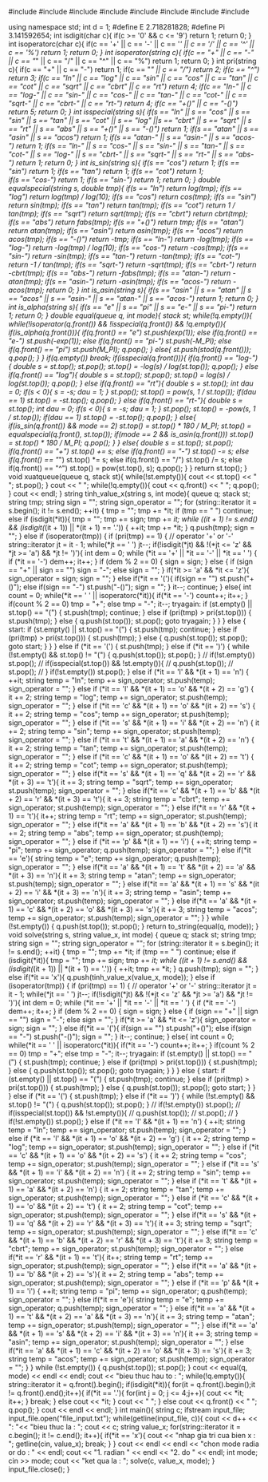 #include <iostream>
#include <algorithm>
#include <stack>
#include <queue>
#include <string>
#include <sstream>
#include <iomanip>
#include <fstream>

using namespace std;
int d = 1;
#define E 2.718281828;
#define Pi 3.141592654;
int isdigit(char c){
    if(c >= '0' && c <= '9') return 1;
    return 0;
}
int isoperatorc(char c){
    if(c == '+' || c == '-' || c == '*' || c == '/' || c == '^' || c == '%') return 1;
    return 0;
}
int isoperator(string c){
    if(c == "+" || c == "-" || c == "*" || c == "/" || c == "^" || c == "%") return 1;
    return 0;
}
int pri(string c){
    if(c == "+" || c == "-") return 1;
    if(c == "*" || c == "/") return 2;
    if(c == "^") return 3;
    if(c == "ln" || c == "log" || c == "sin" || c == "cos" || c == "tan" || c == "cot" || c == "sqrt" || c == "cbrt" || c == "rt") return 4;
    if(c == "ln-" || c == "log-" || c == "sin-" || c == "cos-" || c == "tan-" || c == "cot-" || c == "sqrt-" || c == "cbrt-" || c == "rt-") return 4;
    if(c == "+()" || c == "-()") return 5;
    return 0;
}
int isspecial(string s){
    if(s == "ln" || s == "cos" || s == "sin" || s == "tan" || s == "cot" || s == "log" ||s == "cbrt" || s == "sqrt" || s == "rt" || s == "abs" || s == "+()" || s == "-()") return 1;
    if(s == "atan" || s == "asin" || s == "acos") return 1;
    if(s == "atan-" || s == "asin-" || s == "acos-") return 1;
    if(s == "ln-" || s == "cos-" || s == "sin-" || s == "tan-" || s == "cot-" || s == "log-" || s == "cbrt-" || s == "sqrt-" || s == "rt-" || s == "abs-") return 1;
    return 0;
}
int is_sin(string s){
    if(s == "cos") return 1;
    if(s == "sin") return 1;
    if(s == "tan") return 1;
    if(s == "cot") return 1;  
    if(s == "cos-") return 1;
    if(s == "sin-") return 1;
    return 0;
}
double equalspecial(string s, double tmp){
    if(s == "ln") return log(tmp);
    if(s == "log") return log(tmp) / log(10);
    if(s == "cos") return cos(tmp);
    if(s == "sin") return sin(tmp);
    if(s == "tan") return tan(tmp);
    if(s == "cot") return 1 / tan(tmp);
    if(s == "sqrt") return sqrt(tmp);
    if(s == "cbrt") return cbrt(tmp);
    if(s == "abs") return fabs(tmp);
    if(s == "+()") return tmp;
    if(s == "atan") return atan(tmp);
    if(s == "asin") return asin(tmp);
    if(s == "acos") return acos(tmp);
    if(s == "-()") return -tmp;
    if(s == "ln-") return -log(tmp);
    if(s == "log-") return -log(tmp) / log(10);
    if(s == "cos-") return -cos(tmp);
    if(s == "sin-") return -sin(tmp);
    if(s == "tan-") return -tan(tmp);
    if(s == "cot-") return -1 / tan(tmp);
    if(s == "sqrt-") return -sqrt(tmp);
    if(s == "cbrt-") return -cbrt(tmp);
    if(s == "abs-") return -fabs(tmp);
    if(s == "atan-") return -atan(tmp);
    if(s == "asin-") return -asin(tmp);
    if(s == "acos-") return -acos(tmp);
    return 0;
}
int is_asin(string s){
    if(s == "asin" || s == "atan" || s == "acos" || s == "asin-" || s == "atan-" || s == "acos-") return 1;
    return 0; 
}
int is_alpha(string s){
    if(s == "e" || s == "pi" || s == "e-" || s == "pi-") return 1;
    return 0;
}
double equal(queue<string> q, int mode){
    stack<double> st;
    while(!q.empty()){
        while(!isoperator(q.front()) && !isspecial(q.front()) && !q.empty()){
            if(is_alpha(q.front())){
                if(q.front() == "e") st.push(exp(1));
                else if(q.front() == "e-") st.push(-exp(1));
                else if(q.front() == "pi-") st.push(-M_PI);
                else if(q.front() == "pi") st.push(M_PI);
                q.pop();
            }
            else{
                st.push(stod(q.front()));
                q.pop();
            }
        }
        if(q.empty()) break;
        if(isspecial(q.front())){
            if(q.front() == "log-"){
                double s = st.top();
                st.pop();
                st.top() = -log(s) / log(st.top());
                q.pop();
            }
            else if(q.front() == "log"){
                double s = st.top();
                st.pop();
                st.top() = log(s) / log(st.top());
                q.pop();
            }
            else if(q.front() == "rt"){
                double s = st.top();
                int dau = 0;
                if(s < 0){
                    s = -s;
                    dau = 1;
                }
                st.pop();
                st.top() = pow(s, 1 / st.top());
                if(dau == 1) st.top() = -st.top();
                q.pop();
            }
            else if(q.front() == "rt-"){
                double s = st.top();
                int dau = 0;
                if(s < 0){
                    s = -s;
                    dau = 1;
                }
                st.pop();
                st.top() = -pow(s, 1 / st.top());
                if(dau == 1) st.top() = -st.top();
                q.pop();
            }
            else{       
                if(is_sin(q.front()) && mode == 2) st.top() = st.top() * 180 / M_PI;
                st.top() = equalspecial(q.front(), st.top());
                if(mode == 2 && is_asin(q.front())) st.top() = st.top() * 180 / M_PI;
                q.pop();
            }
        }
        else{
            double s = st.top();
            st.pop();
            if(q.front() == "+") st.top() += s;
            else if(q.front() == "-") st.top() -= s;
            else if(q.front() == "*") st.top() *= s;
            else if(q.front() == "/") st.top() /= s;
            else if(q.front() == "^") st.top() = pow(st.top(), s);
            q.pop();
        }
    }
    return st.top();
}
void xuatqueue(queue<string> q, stack<string> st){
    while(!st.empty()){
        cout  << st.top() << " ";
        st.pop();
    }
    cout << "       ";
    while(!q.empty()){
        cout << q.front() << " ";
        q.pop(); 
    }
    cout << endl;
}
string tinh_value_x(string s, int mode){
    queue<string> q;
    stack<string> st;
    string tmp;
    string sign = "";
    string sign_operator = "";
    for (string::iterator it = s.begin(); it != s.end(); ++it) {
        tmp = "";
        tmp += *it;
        if (tmp == " ") continue;
        else if (isdigit(*it)){
            tmp = "";
            tmp += sign;
            tmp += *it;
            while ((it + 1) != s.end() && (isdigit(*(it + 1)) || *(it + 1) == '.')) {
                ++it;
                tmp += *it;
            }
            q.push(tmp);
            sign = "";
        }
        else if (isoperator(tmp)) {
            if (pri(tmp) == 1) { // operator '+' or '-'
                string::iterator jt = it - 1;
                while(*jt == ' ') jt--;
                if(!isdigit(*jt) && !(*jt <= 'z' && *jt >= 'a') && *jt != ')'){
                    int dem = 0;
                    while (*it == '+' || *it == '-' || *it == ' ') {
                        if (*it == '-') dem++;
                        it++;
                    }
                    if (dem % 2 == 0) {
                        sign = sign;
                    } else {
                        if (sign == "+" || sign == "") sign = "-";
                        else sign = "";
                    }
                    if(*it >= 'a' && *it <= 'z'){
                        sign_operator = sign;
                        sign = "";
                    } 
                    else if(*it == '('){
                        if(sign == "") st.push("+()");
                        else if(sign == "-") st.push("-()");
                        sign = "";
                    }
                    it--;
                    continue;
                } 
                else{
                    int count = 0;
                    while(*it == ' ' || isoperatorc(*it)){
                        if(*it == '-') count++;
                        it++;
                    }
                    if(count % 2 == 0) tmp = "+";
                    else tmp = "-";
                    it--;
                    tryagain:
                    if (st.empty() || st.top() == "(") {
                        st.push(tmp);
                        continue;
                    } else if (pri(tmp) > pri(st.top())) {
                        st.push(tmp);
                    } else {
                        q.push(st.top());
                        st.pop();
                        goto tryagain;
                    }
                }
            } 
            else {
                start:
                if (st.empty() || st.top() == "(") {
                    st.push(tmp);
                    continue;
                } else if (pri(tmp) > pri(st.top())) {
                    st.push(tmp);
                } else {
                    q.push(st.top());
                    st.pop();
                    goto start;
                }
            }
        }
        else if (*it == '(') {
            st.push(tmp);
        }
        else if (*it == ')') {
            while (!st.empty() && st.top() != "(") {
                q.push(st.top());
                st.pop();
            }
            // if(!st.empty()) st.pop();
            // if(isspecial(st.top()) && !st.empty()){
            //     q.push(st.top());
            //     st.pop();
            // }
            if(!st.empty()) st.pop();
        }
        else if (*it == 'l' && *(it + 1) == 'n') {
            ++it;
            string temp = "ln";
            temp += sign_operator;
            st.push(temp);
            sign_operator = "";
        }
        else if (*it == 'l' && *(it + 1) == 'o' && *(it + 2) == 'g') {
            it += 2;
            string temp = "log";
            temp += sign_operator;
            st.push(temp);
            sign_operator = "";
        }
        else if (*it == 'c' && *(it + 1) == 'o' && *(it + 2) == 's') {
            it += 2;
            string temp = "cos";
            temp += sign_operator;
            st.push(temp);
            sign_operator = "";
        }
        else if (*it == 's' && *(it + 1) == 'i' && *(it + 2) == 'n') {
            it += 2;
            string temp = "sin";
            temp += sign_operator;
            st.push(temp);
            sign_operator = "";
        }
        else if (*it == 't' && *(it + 1) == 'a' && *(it + 2) == 'n') {
            it += 2;
            string temp = "tan";
            temp += sign_operator;
            st.push(temp);
            sign_operator = "";
        }
        else if (*it == 'c' && *(it + 1) == 'o' && *(it + 2) == 't') {
            it += 2;
            string temp = "cot";
            temp += sign_operator;
            st.push(temp);
            sign_operator = "";
        }
        else if(*it == 's' && *(it + 1) == 'q' && *(it + 2) == 'r' && *(it + 3) == 't'){
            it += 3;
            string temp = "sqrt";
            temp += sign_operator;
            st.push(temp);
            sign_operator = "";
        }
        else if(*it == 'c' && *(it + 1) == 'b' && *(it + 2) == 'r' && *(it + 3) == 't'){
            it += 3;
            string temp = "cbrt";
            temp += sign_operator;
            st.push(temp);
            sign_operator = "";
        }
        else if(*it == 'r' && *(it + 1) == 't'){
            it++;
            string temp = "rt";
            temp += sign_operator;
            st.push(temp);
            sign_operator = "";
        }
        else if(*it == 'a' && *(it + 1) == 'b' && *(it + 2) == 's'){
            it += 2;
            string temp = "abs";
            temp += sign_operator;
            st.push(temp);
            sign_operator = "";
        }
        else if (*it == 'p' && *(it + 1) == 'i') {
            ++it;
            string temp = "pi";
            temp += sign_operator;
            q.push(temp);
            sign_operator = "";
        }
        else if(*it == 'e'){
            string temp = "e";
            temp += sign_operator;
            q.push(temp);
            sign_operator = "";
        }
        else if(*it == 'a' && *(it + 1) == 't' && *(it + 2) == 'a' && *(it + 3) == 'n'){
            it += 3;
            string temp = "atan";
            temp += sign_operator;
            st.push(temp);
            sign_operator = "";
        }
        else if(*it == 'a' && *(it + 1) == 's' && *(it + 2) == 'i' && *(it + 3) == 'n'){
            it += 3;
            string temp = "asin";
            temp += sign_operator;
            st.push(temp);
            sign_operator = "";
        }
        else if(*it == 'a' && *(it + 1) == 'c' && *(it + 2) == 'o' && *(it + 3) == 's'){
            it += 3;
            string temp = "acos";
            temp += sign_operator;
            st.push(temp);
            sign_operator = "";
        }
    }
    while (!st.empty()) {
        q.push(st.top());
        st.pop();
    }
    return to_string(equal(q, mode));
}
void solve(string s, string value_x, int mode) {
    queue<string> q;
    stack<string> st;
    string tmp;
    string sign = "";
    string sign_operator = "";
    for (string::iterator it = s.begin(); it != s.end(); ++it) {
        tmp = "";
        tmp += *it;
        if (tmp == " ") continue;
        else if (isdigit(*it)){
            tmp = "";
            tmp += sign;
            tmp += *it;
            while ((it + 1) != s.end() && (isdigit(*(it + 1)) || *(it + 1) == '.')) {
                ++it;
                tmp += *it;
            }
            q.push(tmp);
            sign = "";
        }
        else if(*it == 'x'){
            q.push(tinh_value_x(value_x, mode));
        }
        else if (isoperator(tmp)) {
            if (pri(tmp) == 1) { // operator '+' or '-'
                string::iterator jt = it - 1;
                while(*jt == ' ') jt--;
                if(!isdigit(*jt) && !(*jt <= 'z' && *jt >= 'a') && *jt != ')'){
                    int dem = 0;
                    while (*it == '+' || *it == '-' || *it == ' ') {
                        if (*it == '-') dem++;
                        it++;
                    }
                    if (dem % 2 == 0) {
                        sign = sign;
                    } else {
                        if (sign == "+" || sign == "") sign = "-";
                        else sign = "";
                    }
                    if(*it >= 'a' && *it <= 'z'){
                        sign_operator = sign;
                        sign = "";
                    } 
                    else if(*it == '('){
                        if(sign == "") st.push("+()");
                        else if(sign == "-") st.push("-()");
                        sign = "";
                    }
                    it--;
                    continue;
                } 
                else{
                    int count = 0;
                    while(*it == ' ' || isoperatorc(*it)){
                        if(*it == '-') count++;
                        it++;
                    }
                    if(count % 2 == 0) tmp = "+";
                    else tmp = "-";
                    it--;
                    tryagain:
                    if (st.empty() || st.top() == "(") {
                        st.push(tmp);
                        continue;
                    } else if (pri(tmp) > pri(st.top())) {
                        st.push(tmp);
                    } else {
                        q.push(st.top());
                        st.pop();
                        goto tryagain;
                    }
                }
            } 
            else {
                start:
                if (st.empty() || st.top() == "(") {
                    st.push(tmp);
                    continue;
                } else if (pri(tmp) > pri(st.top())) {
                    st.push(tmp);
                } else {
                    q.push(st.top());
                    st.pop();
                    goto start;
                }
            }
        }
        else if (*it == '(') {
            st.push(tmp);
        }
        else if (*it == ')') {
            while (!st.empty() && st.top() != "(") {
                q.push(st.top());
                st.pop();
            }
            // if(!st.empty()) st.pop();
            // if(isspecial(st.top()) && !st.empty()){
            //     q.push(st.top());
            //     st.pop();
            // }
            if(!st.empty()) st.pop();
        }
        else if (*it == 'l' && *(it + 1) == 'n') {
            ++it;
            string temp = "ln";
            temp += sign_operator;
            st.push(temp);
            sign_operator = "";
        }
        else if (*it == 'l' && *(it + 1) == 'o' && *(it + 2) == 'g') {
            it += 2;
            string temp = "log";
            temp += sign_operator;
            st.push(temp);
            sign_operator = "";
        }
        else if (*it == 'c' && *(it + 1) == 'o' && *(it + 2) == 's') {
            it += 2;
            string temp = "cos";
            temp += sign_operator;
            st.push(temp);
            sign_operator = "";
        }
        else if (*it == 's' && *(it + 1) == 'i' && *(it + 2) == 'n') {
            it += 2;
            string temp = "sin";
            temp += sign_operator;
            st.push(temp);
            sign_operator = "";
        }
        else if (*it == 't' && *(it + 1) == 'a' && *(it + 2) == 'n') {
            it += 2;
            string temp = "tan";
            temp += sign_operator;
            st.push(temp);
            sign_operator = "";
        }
        else if (*it == 'c' && *(it + 1) == 'o' && *(it + 2) == 't') {
            it += 2;
            string temp = "cot";
            temp += sign_operator;
            st.push(temp);
            sign_operator = "";
        }
        else if(*it == 's' && *(it + 1) == 'q' && *(it + 2) == 'r' && *(it + 3) == 't'){
            it += 3;
            string temp = "sqrt";
            temp += sign_operator;
            st.push(temp);
            sign_operator = "";
        }
        else if(*it == 'c' && *(it + 1) == 'b' && *(it + 2) == 'r' && *(it + 3) == 't'){
            it += 3;
            string temp = "cbrt";
            temp += sign_operator;
            st.push(temp);
            sign_operator = "";
        }
        else if(*it == 'r' && *(it + 1) == 't'){
            it++;
            string temp = "rt";
            temp += sign_operator;
            st.push(temp);
            sign_operator = "";
        }
        else if(*it == 'a' && *(it + 1) == 'b' && *(it + 2) == 's'){
            it += 2;
            string temp = "abs";
            temp += sign_operator;
            st.push(temp);
            sign_operator = "";
        }
        else if (*it == 'p' && *(it + 1) == 'i') {
            ++it;
            string temp = "pi";
            temp += sign_operator;
            q.push(temp);
            sign_operator = "";
        }
        else if(*it == 'e'){
            string temp = "e";
            temp += sign_operator;
            q.push(temp);
            sign_operator = "";
        }
        else if(*it == 'a' && *(it + 1) == 't' && *(it + 2) == 'a' && *(it + 3) == 'n'){
            it += 3;
            string temp = "atan";
            temp += sign_operator;
            st.push(temp);
            sign_operator = "";
        }
        else if(*it == 'a' && *(it + 1) == 's' && *(it + 2) == 'i' && *(it + 3) == 'n'){
            it += 3;
            string temp = "asin";
            temp += sign_operator;
            st.push(temp);
            sign_operator = "";
        }
        else if(*it == 'a' && *(it + 1) == 'c' && *(it + 2) == 'o' && *(it + 3) == 's'){
            it += 3;
            string temp = "acos";
            temp += sign_operator;
            st.push(temp);
            sign_operator = "";
        }
    }
    while (!st.empty()) {
        q.push(st.top());
        st.pop();
    }
    cout << equal(q, mode) << endl << endl;
    cout << "bieu thuc hau to : ";
    while(!q.empty()){
        string::iterator it = q.front().begin();
        if(isdigit(*it)){
            for(it = q.front().begin();it != q.front().end();it++){
                if(*it == '.'){
                    for(int j = 0; j <= 4;j++){
                        cout << *it;
                        it++;
                    }
                    break;
                }
                else cout << *it;
            }
            cout << " ";
        }
        else cout << q.front() << " ";
        q.pop();
    }
    cout << endl << endl;
}
int main(){
    string c;
    ifstream input_file;
    input_file.open("file_input.txt");
    while(getline(input_file, c)){
        cout << d++ << ": "<< "bieu thuc la : ";
        cout << c;
        string value_x;
        for(string::iterator it = c.begin(); it != c.end(); it++){
            if(*it == 'x'){
                cout << "nhap gia tri cua bien x : ";
                getline(cin, value_x);
                break;
            }
        }
        cout << endl << endl << "chon mode radia or do : " << endl;
        cout << "1. radian " << endl << "2. do " << endl;
        int mode;
        cin >> mode;
        cout << "ket qua la : ";
        solve(c, value_x, mode);
    }
    input_file.close();
}
